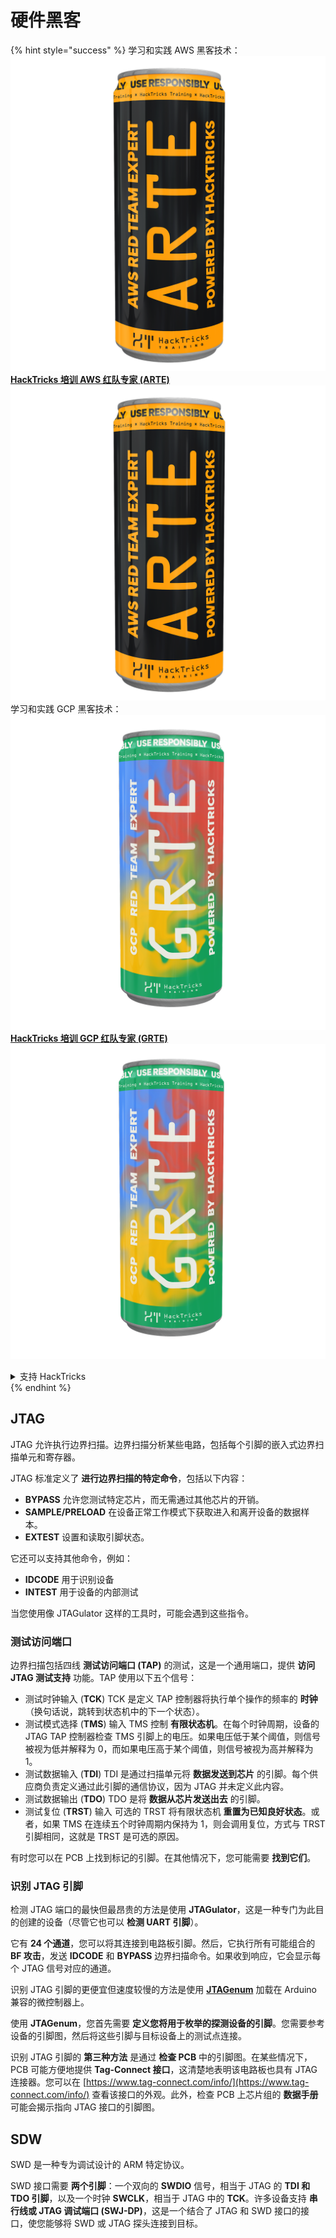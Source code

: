 # 硬件黑客

{% hint style="success" %}
学习和实践 AWS 黑客技术：<img src="/.gitbook/assets/arte.png" alt="" data-size="line">[**HackTricks 培训 AWS 红队专家 (ARTE)**](https://training.hacktricks.xyz/courses/arte)<img src="/.gitbook/assets/arte.png" alt="" data-size="line">\
学习和实践 GCP 黑客技术：<img src="/.gitbook/assets/grte.png" alt="" data-size="line">[**HackTricks 培训 GCP 红队专家 (GRTE)**<img src="/.gitbook/assets/grte.png" alt="" data-size="line">](https://training.hacktricks.xyz/courses/grte)

<details>

<summary>支持 HackTricks</summary>

* 查看 [**订阅计划**](https://github.com/sponsors/carlospolop)!
* **加入** 💬 [**Discord 群组**](https://discord.gg/hRep4RUj7f) 或 [**Telegram 群组**](https://t.me/peass) 或 **关注** 我们的 **Twitter** 🐦 [**@hacktricks\_live**](https://twitter.com/hacktricks\_live)**.**
* **通过向** [**HackTricks**](https://github.com/carlospolop/hacktricks) 和 [**HackTricks Cloud**](https://github.com/carlospolop/hacktricks-cloud) GitHub 仓库提交 PR 来分享黑客技巧。

</details>
{% endhint %}

## JTAG

JTAG 允许执行边界扫描。边界扫描分析某些电路，包括每个引脚的嵌入式边界扫描单元和寄存器。

JTAG 标准定义了 **进行边界扫描的特定命令**，包括以下内容：

* **BYPASS** 允许您测试特定芯片，而无需通过其他芯片的开销。
* **SAMPLE/PRELOAD** 在设备正常工作模式下获取进入和离开设备的数据样本。
* **EXTEST** 设置和读取引脚状态。

它还可以支持其他命令，例如：

* **IDCODE** 用于识别设备
* **INTEST** 用于设备的内部测试

当您使用像 JTAGulator 这样的工具时，可能会遇到这些指令。

### 测试访问端口

边界扫描包括四线 **测试访问端口 (TAP)** 的测试，这是一个通用端口，提供 **访问 JTAG 测试支持** 功能。TAP 使用以下五个信号：

* 测试时钟输入 (**TCK**) TCK 是定义 TAP 控制器将执行单个操作的频率的 **时钟**（换句话说，跳转到状态机中的下一个状态）。
* 测试模式选择 (**TMS**) 输入 TMS 控制 **有限状态机**。在每个时钟周期，设备的 JTAG TAP 控制器检查 TMS 引脚上的电压。如果电压低于某个阈值，则信号被视为低并解释为 0，而如果电压高于某个阈值，则信号被视为高并解释为 1。
* 测试数据输入 (**TDI**) TDI 是通过扫描单元将 **数据发送到芯片** 的引脚。每个供应商负责定义通过此引脚的通信协议，因为 JTAG 并未定义此内容。
* 测试数据输出 (**TDO**) TDO 是将 **数据从芯片发送出去** 的引脚。
* 测试复位 (**TRST**) 输入 可选的 TRST 将有限状态机 **重置为已知良好状态**。或者，如果 TMS 在连续五个时钟周期内保持为 1，则会调用复位，方式与 TRST 引脚相同，这就是 TRST 是可选的原因。

有时您可以在 PCB 上找到标记的引脚。在其他情况下，您可能需要 **找到它们**。

### 识别 JTAG 引脚

检测 JTAG 端口的最快但最昂贵的方法是使用 **JTAGulator**，这是一种专门为此目的创建的设备（尽管它也可以 **检测 UART 引脚**）。

它有 **24 个通道**，您可以将其连接到电路板引脚。然后，它执行所有可能组合的 **BF 攻击**，发送 **IDCODE** 和 **BYPASS** 边界扫描命令。如果收到响应，它会显示每个 JTAG 信号对应的通道。

识别 JTAG 引脚的更便宜但速度较慢的方法是使用 [**JTAGenum**](https://github.com/cyphunk/JTAGenum/) 加载在 Arduino 兼容的微控制器上。

使用 **JTAGenum**，您首先需要 **定义您将用于枚举的探测设备的引脚**。您需要参考设备的引脚图，然后将这些引脚与目标设备上的测试点连接。

识别 JTAG 引脚的 **第三种方法** 是通过 **检查 PCB** 中的引脚图。在某些情况下，PCB 可能方便地提供 **Tag-Connect 接口**，这清楚地表明该电路板也具有 JTAG 连接器。您可以在 [https://www.tag-connect.com/info/](https://www.tag-connect.com/info/) 查看该接口的外观。此外，检查 PCB 上芯片组的 **数据手册** 可能会揭示指向 JTAG 接口的引脚图。

## SDW

SWD 是一种专为调试设计的 ARM 特定协议。

SWD 接口需要 **两个引脚**：一个双向的 **SWDIO** 信号，相当于 JTAG 的 **TDI 和 TDO 引脚**，以及一个时钟 **SWCLK**，相当于 JTAG 中的 **TCK**。许多设备支持 **串行线或 JTAG 调试端口 (SWJ-DP)**，这是一个结合了 JTAG 和 SWD 接口的接口，使您能够将 SWD 或 JTAG 探头连接到目标。
